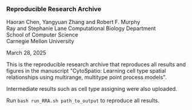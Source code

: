 ### Reproducible Research Archive

Haoran Chen, Yangyuan Zhang and Robert F. Murphy\
Ray and Stephanie Lane Computational Biology Department\
School of Computer Science\
Carnegie Mellon University

March 28, 2025

This is the reproducible research archive that reproduces all results and figures in the manuscript "CytoSpatio: Learning cell type spatial relationships using multirange, multitype point process models". 

Intermediate results such as cell type assigning were also uploaded. 

Run `bash run_RRA.sh path_to_output` to reproduce all results.



